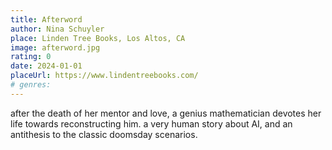 ```yaml
---
title: Afterword
author: Nina Schuyler
place: Linden Tree Books, Los Altos, CA
image: afterword.jpg
rating: 0
date: 2024-01-01
placeUrl: https://www.lindentreebooks.com/
# genres:
---
```


after the death of her mentor and love, a genius mathematician devotes her life towards reconstructing him. a very human story about AI, and an antithesis to the classic doomsday scenarios.
